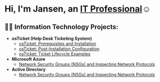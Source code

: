 <h1>Hi, I'm Jansen, an <a href=https://linkedin.com/in/jansen-gullifer-354865311/>IT Professional</a>☺</h1>

<h2>👨‍💻 Information Technology Projects:</h2>

- <b>osTicket (Help Desk Ticketing System)</b>
  - [osTicket: Prerequisites and Installation](https://github.com/Jansen-Gullifer/Osticket-prerequisites)
  - [osTicket: Post-Installation Configuration](https://github.com/Jansen-Gullifer/OSticket-Configuration-)
  - [osTicket: Ticket Lifecycle Examples](https://github.com/Jansen-Gullifer/OSticket-Lifecycle-Examples)
- <b>Microsoft Azure</b>
  - [Network Security Groups (NSGs) and Inspecting Network Protocols](https://github.com/Jansen-Gullifer/Azure-Network-Protocol)
- <b>Active Directory </b>
  - [Network Security Groups (NSGs) and Inspecting Network Protocols](https://github.com/Jansen-Gullifer/Azure-Network-Protocol)
